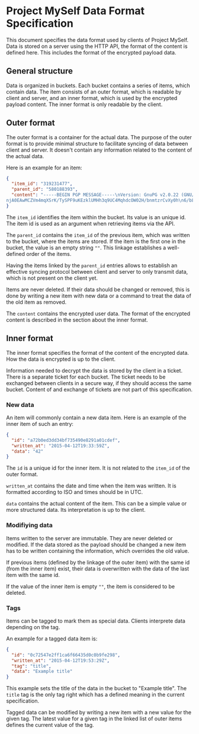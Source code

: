 # Project MySelf Data Format Specification

This document specifies the data format used by clients of Project MySelf. Data
is stored on a server using the HTTP API, the format of the content is defined
here. This includes the format of the encrypted payload data.

## General structure

Data is organized in buckets. Each bucket contains a series of items, which
contain data. The item consists of an outer format, which is readable by client
and server, and an inner format, which is used by the encrypted payload content.
The inner format is only readable by the client.

## Outer format

The outer format is a container for the actual data. The purpose of the outer
format is to provide minimal structure to facilitate syncing of data between
client and server. It doesn't contain any information related to the content of
the actual data.

Here is an example for an item:

```json
{
  "item_id": "319231477",
  "parent_id": "580188393",
  "content": "-----BEGIN PGP MESSAGE-----\nVersion: GnuPG v2.0.22 (GNU/Linux)\n\
njA0EAwMCZVm4mqXSrK/TySPF9uKEzklUMHh3q9UC4MqhdcOW02H/bnmtzrCvXy0h\n6/bLdQ==\n=Gpol\n-----END PGP MESSAGE-----\n"
}
```

The `item_id` identifies the item within the bucket. Its value is an unique id.
The item id is used as an argument when retrieving items via the API.

The `parent_id` contains the `item_id` of the previous item, which was written
to the bucket, where the items are stored. If the item is the first one in the
bucket, the value is an empty string `""`. This linkage establishes a
well-defined order of the items.

Having the items linked by the `parent_id` entries allows to establish an
effective syncing protocol between client and server to only transmit data,
which is not present on the client yet.

Items are never deleted. If their data should be changed or removed, this is
done by writing a new item with new data or a command to treat the data of the
old item as removed.

The `content` contains the encrypted user data. The format of the encrypted
content is described in the section about the inner format.

## Inner format

The inner format specifies the format of the content of the encrypted data. How
the data is encrypted is up to the client.

Information needed to decrypt the data is stored by the client in a ticket.
There is a separate ticket for each bucket. The ticket needs to be exchanged
between clients in a secure way, if they should access the same bucket. Content
of and exchange of tickets are not part of this specification.

### New data

An item will commonly contain a new data item. Here is an example of the inner
item of such an entry:

```json
{
  "id": "a72b0ed3dd34bf735490e8291a01cdef",
  "written_at": "2015-04-12T19:33:59Z",
  "data": "42"
}
```

The `id` is a unique id for the inner item. It is not related to the `item_id`
of the outer format.

`written_at` contains the date and time when the item was written. It is
formatted according to ISO and times should be in UTC.

`data` contains the actual content of the item. This can be a simple value or
more structured data. Its interpretation is up to the client.

### Modifiying data

Items written to the server are immutable. They are never deleted or modified.
If the data stored as the payload should be changed a new item has to be
written containing the information, which overrides the old value.

If previous items (defined by the linkage of the outer item) with the same id
(from the inner item) exist, their data is overwritten with the data of the last
item with the same id.

If the value of the inner item is empty `""`, the item is considered to be
deleted.

### Tags

Items can be tagged to mark them as special data. Clients interprete data
depending on the tag.

An example for a tagged data item is:

```json
{
  "id": "0c72547e2ff1ca6f66435d0c0b9fe298",
  "written_at": "2015-04-12T19:53:29Z",
  "tag": "title",
  "data": "Example title"
}
```

This example sets the title of the data in the bucket to "Example title".
The `title` tag is the only tag right which has a defined meaning in the
current specification.

Tagged data can be modified by writing a new item with a new value for the given
tag. The latest value for a given tag in the linked list of outer items defines
the current value of the tag.
